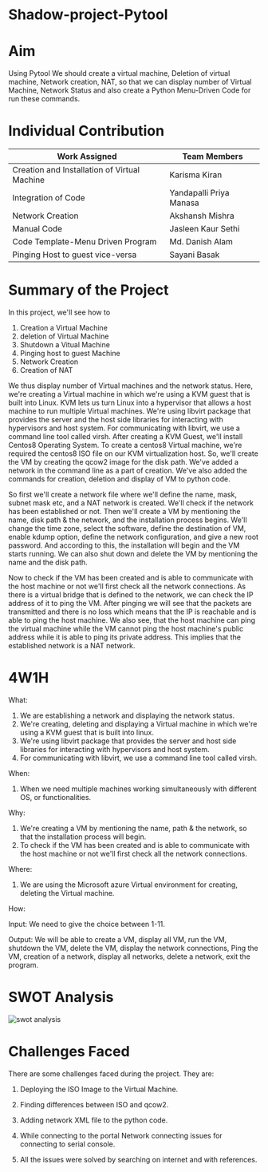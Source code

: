 # Shadow-project-Pytool

# Aim 
Using Pytool We should create a virtual machine, Deletion of virtual machine, Network creation, NAT, so that we can display number of Virtual Machine, Network Status and also create a Python Menu-Driven Code for run these commands.
# Individual Contribution
| Work Assigned | Team Members  |
| ------------- | ------------- |
| Creation and Installation of Virtual Machine  | Karisma Kiran  |
| Integration of Code  | Yandapalli Priya Manasa  |
| Network Creation  |  Akshansh Mishra  |
| Manual Code   |  Jasleen Kaur Sethi  |
| Code Template-Menu Driven Program  |  Md. Danish Alam  |
| Pinging Host to guest vice-versa  | Sayani Basak  |

# Summary of the Project
In this project, we'll see how to 
1. Creation a Virtual Machine
2. deletion of Virtual Machine
3. Shutdown a Vitual Machine
4. Pinging host to guest Machine
5. Network Creation
6. Creation of NAT

We thus display number of Virtual machines and the network status. Here, we're creating a Virtual machine in which we're using a KVM guest that is built into Linux. KVM lets us turn Linux into a hypervisor that allows a host machine to run multiple Virtual machines. We're using libvirt package that provides the server and the host side libraries for interacting with hypervisors and host system. For communicating with libvirt, we use a command line tool called virsh. After creating a KVM Guest, we'll install Centos8 Operating System. To create a centos8 Virtual machine, we're required the centos8 ISO file on our KVM virtualization host. So, we'll create the VM by creating the qcow2 image for the disk path. We've added a network in the command line as a part of creation. We've also added the commands for creation, deletion and display of VM to python code.

So first we'll create a network file where we'll define the name, mask, subnet mask etc, and a NAT network is created. We'll check if the network has been established or not. Then we'll create a VM by mentioning the name, disk path & the network, and the installation process begins. We'll change the time zone, select the software, define the destination of VM, enable kdump option, define the network configuration, and give a new root password. And according to this, the installation will begin and the VM starts running. We can also shut down and delete the VM by mentioning the name and the disk path.

Now to check if the VM has been created and is able to communicate with the host machine or not we'll first check all the network connections. As there is a virtual bridge that is defined to the network, we can check the IP address of it to ping the VM. After pinging we will see that the packets are transmitted and there is no loss which means that the IP is reachable and is able to ping the host machine. We also see, that the host machine can ping the virtual machine while the VM cannot ping the host machine's public address while it is able to ping its private address. This implies that the established network is a NAT network.

# 4W1H
What: 
1. We are establishing a network and displaying the network status.
2. We're creating, deleting and displaying a Virtual machine in which we're using a KVM guest that is built into linux. 
3. We're using libvirt package that provides the server and host side libraries for interacting with hypervisors and host system.  
4. For communicating with libvirt, we use a command line tool called virsh.  

When:
1. When we need multiple machines working simultaneously with different OS, or functionalities. 

Why:
1.  We're creating a VM by mentioning the name, path & the network, so that the installation process will begin.
2.  To check if the VM has been created and is able to communicate with the host machine or not we'll first check all the network connections. 

Where:
1. We are using the Microsoft azure Virtual environment for creating, deleting the Virtual machine.

How:

Input: We need to give the choice between 1-11. 

Output: We will be able to create a VM, display all VM, run the VM, shutdown the VM, delete the VM, display the network connections, Ping the VM, creation of a network, display all networks, delete a network, exit the program.

# SWOT Analysis

   ![swot analysis](https://user-images.githubusercontent.com/78854464/118943177-028a6780-b971-11eb-90a2-93cfda663e4b.png)


# Challenges Faced 
There are some challenges faced during the project. They are:


1. Deploying the ISO Image to the Virtual Machine.

2. Finding differences between ISO and qcow2.

3. Adding network XML file to the python code.

4. While connecting to the portal Network connecting issues for connecting to serial console.

5. All the issues were solved by searching on internet and with references.
